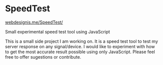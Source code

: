 <h1>SpeedTest</h1>

<a href="http://www.webdesignis.me/SpeedTest">webdesignis.me/SpeedTest/</a>
<p>Small experimental speed test tool using JavaScript<p>

<p> This is a small side project I am working on. It is a speed test tool to test my server response on any signal/device.
I would like to experiment with how to get the most accurate result possible using only JavaScript. 
Please feel free to offer sugestions or contribute. </p>
